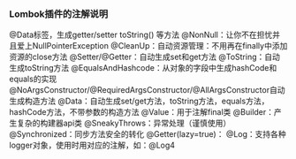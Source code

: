 ### Lombok插件的注解说明
@Data标签，生成getter/setter toString() 等方法
@NonNull：让你不在担忧并且爱上NullPointerException
@CleanUp：自动资源管理：不用再在finally中添加资源的close方法
@Setter/@Getter：自动生成set和get方法
@ToString：自动生成toString方法
@EqualsAndHashcode：从对象的字段中生成hashCode和equals的实现
@NoArgsConstructor/@RequiredArgsConstructor/@AllArgsConstructor自动生成构造方法
@Data：自动生成set/get方法，toString方法，equals方法，hashCode方法，不带参数的构造方法
@Value：用于注解final类
@Builder：产生复杂的构建器api类
@SneakyThrows：异常处理（谨慎使用）
@Synchronized：同步方法安全的转化
@Getter(lazy=true)：
@Log：支持各种logger对象，使用时用对应的注解，如：@Log4
